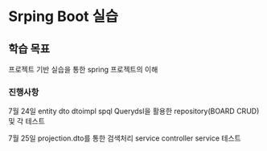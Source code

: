 # Srping Boot 실습

## 학습 목표

프로젝트 기반 실습을 통한 spring 프로젝트의 이해

### 진행사항

7월 24일
entity
dto
dtoimpl
spql
Querydsl을 활용한 repository(BOARD CRUD)
및 각 테스트

7월 25일
projection.dto를 통한 검색처리
service
controller
service 테스트

